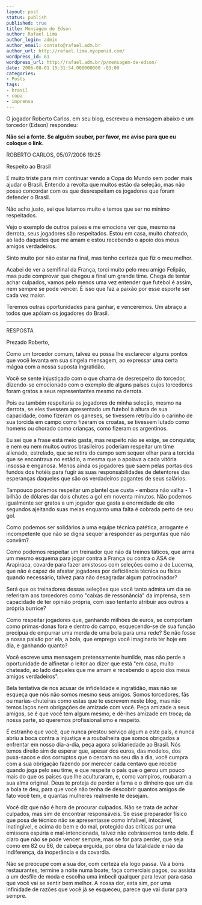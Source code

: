 ```yaml
---
layout: post
status: publish
published: true
title: Mensagem de Edson
author: Rafael Lima
author_login: admin
author_email: contato@rafael.adm.br
author_url: http://rafael.lima.myopenid.com/
wordpress_id: 61
wordpress_url: http://rafael.adm.br/p/mensagem-de-edson/
date: 2006-08-01 15:31:54.000000000 -03:00
categories:
- Posts
tags:
- brasil
- copa
- imprensa
---
```

O jogador Roberto Carlos, em seu blog, escreveu a mensagem abaixo e um
torcedor (Edson) respondeu:

<strong>N&atilde;o sei a fonte. Se algu&eacute;m souber, por favor, me avise para que eu coloque o link.</strong>

ROBERTO CARLOS, 05/07/2006 19:25

Respeito ao Brasil

&Eacute; muito triste para mim continuar vendo a Copa do Mundo sem poder mais ajudar o Brasil. Entendo a revolta que muitos est&atilde;o da sele&ccedil;&atilde;o, mas n&atilde;o posso concordar com os que desrespeitam os jogadores que foram defender o Brasil.

N&atilde;o acho justo, sei que lutamos muito e temos que ser no m&iacute;nimo respeitados.

Vejo o exemplo de outros pa&iacute;ses e me emociona ver que, mesmo na derrota, seus jogadores s&atilde;o respeitados. Estou em casa, muito chateado, ao lado daqueles que me amam e estou recebendo o apoio dos meus amigos verdadeiros.

Sinto muito por n&atilde;o estar na final, mas tenho certeza que fiz o meu melhor.


Acabei de ver a semifinal da Fran&ccedil;a, torci muito pelo meu amigo Felip&atilde;o, mas pude comprovar que chegou a final um grande time. Chega de tentar achar culpados, vamos pelo menos uma vez entender que futebol &eacute; assim, nem sempre se pode vencer. &Eacute; isso que faz a paix&atilde;o por esse esporte ser cada vez maior.

Teremos outras oportunidades para ganhar, e venceremos. Um abra&ccedil;o a todos que ap&oacute;iam os jogadores do Brasil.

------------------------------------------------------------------

RESPOSTA

Prezado Roberto,

Como um torcedor comum, talvez eu possa lhe esclarecer alguns pontos que voc&ecirc; levanta em sua singela mensagem, ao expressar uma certa m&aacute;goa com a nossa suposta ingratid&atilde;o.

Voc&ecirc; se sente injusti&ccedil;ado com o que chama de desrespeito do torcedor, dizendo-se emocionado com o exemplo de alguns pa&iacute;ses cujos torcedores foram gratos a seus representantes mesmo na derrota.

Pois eu tamb&eacute;m respeitaria os jogadores de minha sele&ccedil;&atilde;o, mesmo na derrota, se eles tivessem apresentado um futebol &agrave; altura de sua capacidade, como fizeram os ganeses, se tivessem retribu&iacute;do o carinho de sua torcida em campo como fizeram os croatas, se tivessem lutado como homens ou chorado como crian&ccedil;as, como fizeram os argentinos.

Eu sei que a frase est&aacute; meio gasta, mas respeito n&atilde;o se exige, se conquista; e nem eu nem muitos outros brasileiros poderiam respeitar um time alienado, estrelado, que se retira do campo sem sequer olhar para a torcida que se encontrava no est&aacute;dio, a mesma que o apoiava a cada vit&oacute;ria insossa e enganosa. Menos ainda os jogadores que saem pelas portas dos fundos dos hot&eacute;is para fugir &agrave;s suas responsabilidades de detentores das esperan&ccedil;as daqueles que s&atilde;o os verdadeiros pagantes de seus sal&aacute;rios.

Tampouco podemos respeitar um plantel que custa - embora n&atilde;o valha - 1 bilh&atilde;o de d&oacute;lares dar dois chutes a gol em noventa minutos. N&atilde;o podemos igualmente ser gratos a um jogador que gasta a enormidade de oito segundos ajeitando suas meias enquanto uma falta &eacute; cobrada perto de seu gol.

Como podemos ser solid&aacute;rios a uma equipe t&eacute;cnica pat&eacute;tica, arrogante e incompetente que n&atilde;o se digna sequer a responder as perguntas que n&atilde;o conv&ecirc;m?

Como podemos respeitar um treinador que n&atilde;o d&aacute; treinos t&aacute;ticos, que arma um mesmo esquema para jogar contra a Fran&ccedil;a ou contra o ASA de Arapiraca, covarde para fazer amistosos com sele&ccedil;&otilde;es como a de Lucerna, que n&atilde;o &eacute; capaz de afastar jogadores por defici&ecirc;ncia t&eacute;cnica ou f&iacute;sica quando necess&aacute;rio, talvez para n&atilde;o desagradar algum patrocinador?

Ser&aacute; que os treinadores dessas sele&ccedil;&otilde;es que voc&ecirc; tanto admira um dia se referiram aos torcedores como "caixas de resson&acirc;ncia" da imprensa, sem capacidade de ter opini&atilde;o pr&oacute;pria, com isso tentanto atribuir aos outros a pr&oacute;pria burrice?

Como respeitar jogadores que, ganhando milh&otilde;es de euros, se comportam como primas-donas fora e dentro do campo, esquecendo-se de sua fun&ccedil;&atilde;o prec&iacute;pua de empurrar uma merda de uma bola para uma rede? Se n&atilde;o fosse a nossa paix&atilde;o por ela, a bola, que emprego voc&ecirc; imaginaria ter hoje em dia, e ganhando quanto?

Voc&ecirc; escreve uma mensagem pretensamente humilde, mas n&atilde;o perde a oportunidade de alfinetar o leitor ao dizer que est&aacute; "em casa, muito chateado, ao lado daqueles que me amam e recebendo o apoio dos meus amigos verdadeiros".

Bela tentativa de nos acusar de infidelidade e ingratid&atilde;o, mas n&atilde;o se esque&ccedil;a que n&oacute;s n&atilde;o somos mesmo seus amigos. Somos torcedores, f&atilde;s ou marias-chuteiras como estas que te escrevem neste blog, mas n&atilde;o temos la&ccedil;os nem obriga&ccedil;&otilde;es de amizade com voc&ecirc;. Pe&ccedil;a amizade a seus amigos, se &eacute; que voc&ecirc; tem algum mesmo, e d&ecirc;-lhes amizade em troca; da nossa parte, s&oacute; queremos profissionalismo e respeito.

&Eacute; estranho que voc&ecirc;, que nunca prestou servi&ccedil;o algum a este pa&iacute;s, e nunca abriu a boca contra a injusti&ccedil;a e a roubalheira que somos obrigados a enfrentar em nosso dia-a-dia, pe&ccedil;a agora solidariedade ao Brasil. N&oacute;s temos direito sim de esperar que, apesar dos euros, das modelos, dos puxa-sacos e dos corruptos que o cercam no seu dia a dia, voc&ecirc; cumpra com a sua obriga&ccedil;&atilde;o fazendo por merecer cada centavo que recebe quando joga pelo seu time, e que respeite o pa&iacute;s que o gerou um pouco mais do que os pa&iacute;ses que lhe aculturaram, e, como vampiros, roubaram a sua alma original. Deus te proteja de perder a fama e o dinheiro que um dia a bola te deu, para que voc&ecirc; n&atilde;o tenha de descobrir quantos amigos de fato voc&ecirc; tem, e quantas mulheres realmente te desejam.

Voc&ecirc; diz que n&atilde;o &eacute; hora de procurar culpados. N&atilde;o se trata de achar culpados, mas sim de encontrar respons&aacute;veis. Se esse preparador f&iacute;sico que posa de t&eacute;cnico n&atilde;o se apresentasse como infal&iacute;vel, intoc&aacute;vel, inating&iacute;vel, e acima do bem e do mal, protegido das cr&iacute;ticas por uma emissora esp&uacute;ria e mal-intencionada, talvez n&atilde;o cobr&aacute;ssemos tanto dele. &Eacute; claro que n&atilde;o se pode vencer sempre, mas se for para perder, que seja como em 82 ou 86, de cabe&ccedil;a erguida, por obra da fatalidade e n&atilde;o da indiferen&ccedil;a, da inoper&acirc;ncia e da covardia.

N&atilde;o se preocupe com a sua dor, com certeza ela logo passa. V&aacute; a bons restaurantes, termine a noite numa boate, fa&ccedil;a comerciais pagos, ou assista a um desfile de moda e escolha uma imbecil qualquer para levar para casa que voc&ecirc; vai se sentir bem melhor. A nossa dor, esta sim, por uma infinidade de raz&otilde;es que voc&ecirc; j&aacute; se esqueceu, parece que vai durar para sempre.
